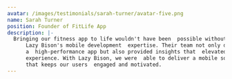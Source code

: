 ```yaml
---
avatar: /images/testimonials/sarah-turner/avatar-five.png
name: Sarah Turner
position: Founder of FitLife App
description: |-
  Bringing our fitness app to life wouldn't have been  possible without
      Lazy Bison's mobile development  expertise. Their team not only developed
      a  high-performance app but also provided insights that  elevated our user
      experience. With Lazy Bison, we were  able to deliver a mobile solution
      that keeps our users  engaged and motivated.
---
```

